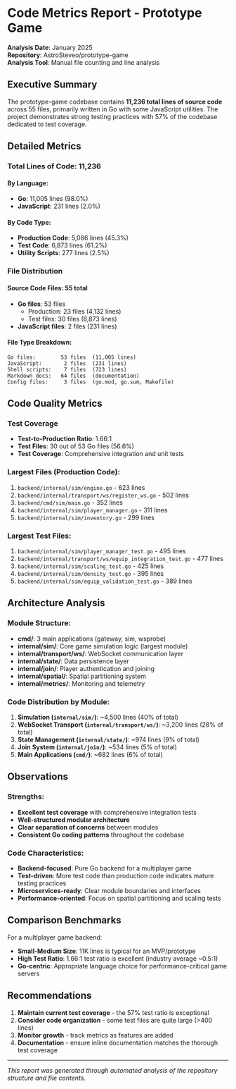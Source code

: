 # Code Metrics Report - Prototype Game

**Analysis Date**: January 2025  
**Repository**: AstroSteveo/prototype-game  
**Analysis Tool**: Manual file counting and line analysis

## Executive Summary

The prototype-game codebase contains **11,236 total lines of source code** across 55 files, primarily written in Go with some JavaScript utilities. The project demonstrates strong testing practices with 57% of the codebase dedicated to test coverage.

## Detailed Metrics

### Total Lines of Code: 11,236

#### By Language:
- **Go**: 11,005 lines (98.0%)
- **JavaScript**: 231 lines (2.0%)

#### By Code Type:
- **Production Code**: 5,086 lines (45.3%)
- **Test Code**: 6,873 lines (61.2%)
- **Utility Scripts**: 277 lines (2.5%)

### File Distribution

#### Source Code Files: 55 total
- **Go files**: 53 files
  - Production: 23 files (4,132 lines)
  - Test files: 30 files (6,873 lines)
- **JavaScript files**: 2 files (231 lines)

#### File Type Breakdown:
```
Go files:        53 files  (11,005 lines)
JavaScript:       2 files  (231 lines)
Shell scripts:    7 files  (723 lines)
Markdown docs:   64 files  (documentation)
Config files:     3 files  (go.mod, go.sum, Makefile)
```

## Code Quality Metrics

### Test Coverage
- **Test-to-Production Ratio**: 1.66:1
- **Test Files**: 30 out of 53 Go files (56.6%)
- **Test Coverage**: Comprehensive integration and unit tests

### Largest Files (Production Code):
1. `backend/internal/sim/engine.go` - 623 lines
2. `backend/internal/transport/ws/register_ws.go` - 502 lines  
3. `backend/cmd/sim/main.go` - 352 lines
4. `backend/internal/sim/player_manager.go` - 311 lines
5. `backend/internal/sim/inventory.go` - 299 lines

### Largest Test Files:
1. `backend/internal/sim/player_manager_test.go` - 495 lines
2. `backend/internal/transport/ws/equip_integration_test.go` - 477 lines
3. `backend/internal/sim/scaling_test.go` - 425 lines
4. `backend/internal/sim/density_test.go` - 395 lines
5. `backend/internal/sim/equip_validation_test.go` - 389 lines

## Architecture Analysis

### Module Structure:
- **cmd/**: 3 main applications (gateway, sim, wsprobe)
- **internal/sim/**: Core game simulation logic (largest module)
- **internal/transport/ws/**: WebSocket communication layer
- **internal/state/**: Data persistence layer
- **internal/join/**: Player authentication and joining
- **internal/spatial/**: Spatial partitioning system
- **internal/metrics/**: Monitoring and telemetry

### Code Distribution by Module:
1. **Simulation (`internal/sim/`)**: ~4,500 lines (40% of total)
2. **WebSocket Transport (`internal/transport/ws/`)**: ~3,200 lines (28% of total)
3. **State Management (`internal/state/`)**: ~974 lines (9% of total)
4. **Join System (`internal/join/`)**: ~534 lines (5% of total)
5. **Main Applications (`cmd/`)**: ~682 lines (6% of total)

## Observations

### Strengths:
- **Excellent test coverage** with comprehensive integration tests
- **Well-structured modular architecture** 
- **Clear separation of concerns** between modules
- **Consistent Go coding patterns** throughout the codebase

### Code Characteristics:
- **Backend-focused**: Pure Go backend for a multiplayer game
- **Test-driven**: More test code than production code indicates mature testing practices
- **Microservices-ready**: Clear module boundaries and interfaces
- **Performance-oriented**: Focus on spatial partitioning and scaling tests

## Comparison Benchmarks

For a multiplayer game backend:
- **Small-Medium Size**: 11K lines is typical for an MVP/prototype
- **High Test Ratio**: 1.66:1 test ratio is excellent (industry average ~0.5:1)
- **Go-centric**: Appropriate language choice for performance-critical game servers

## Recommendations

1. **Maintain current test coverage** - the 57% test ratio is exceptional
2. **Consider code organization** - some test files are quite large (>400 lines)
3. **Monitor growth** - track metrics as features are added
4. **Documentation** - ensure inline documentation matches the thorough test coverage

---

*This report was generated through automated analysis of the repository structure and file contents.*